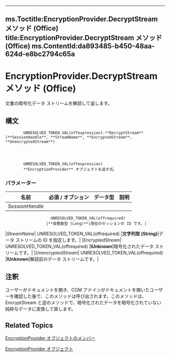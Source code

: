 

---
ms.Toctitle:EncryptionProvider.DecryptStream メソッド (Office)
title:EncryptionProvider.DecryptStream メソッド (Office)
ms.ContentId:da893485-b450-48aa-624d-e8bc2794c65a
---
# EncryptionProvider.DecryptStream メソッド (Office)




文書の暗号化データ ストリームを解読して返します。

## 構文

            UNRESOLVED_TOKEN_VAL(offexpression).**DecryptStream**(**SessionHandle**, **StreamName**, **EncryptedStream**, **UnencryptedStream**)




            UNRESOLVED_TOKEN_VAL(offexpression)
            **EncryptionProvider** オブジェクトを返す式。

### パラメーター

|**名前**|**必須 / オプション**|**データ型**|**説明**|
|---|---|---|---|
|*SessionHandle*|
                        UNRESOLVED_TOKEN_VAL(offrequired)
                      |**長整数型 (Long)**|現在のセッションの ID です。|
|*StreamName*|
                        UNRESOLVED_TOKEN_VAL(offrequired)
                      |**文字列型 (String)**|データ ストリームの ID を指定します。|
|*EncryptedStream*|
                        UNRESOLVED_TOKEN_VAL(offrequired)
                      |**IUnknown**|暗号化されたデータ ストリームです。|
|*UnencryptedStream*|
                        UNRESOLVED_TOKEN_VAL(offrequired)
                      |**IUnknown**|解読前のデータ ストリームです。|





## 注釈
ユーザーがドキュメントを開き、COM アドインがドキュメントを開いたユーザーを確認した後で、このメソッドは呼び出されます。このメソッドは、EncryptStream と逆のメソッドで、暗号化されたデータを暗号化されていない純粋なデータに変換して戻します。



## Related Topics

[EncryptionProvider オブジェクトのメンバー](48bed5b8-b284-4b52-4143-153ae1c751a4.md)

[EncryptionProvider オブジェクト](9f5cc550-6bcb-2748-14a7-696cf8ef021b.md)




